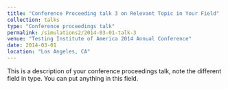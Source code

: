 ```yaml
---
title: "Conference Proceeding talk 3 on Relevant Topic in Your Field"
collection: talks
type: "Conference proceedings talk"
permalink: /simulations2/2014-03-01-talk-3
venue: "Testing Institute of America 2014 Annual Conference"
date: 2014-03-01
location: "Los Angeles, CA"
---
```


This is a description of your conference proceedings talk, note the different field in type. You can put anything in this field.
